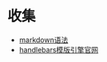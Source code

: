 # 收集
+ [markdown语法](http://www.markdown.cn "markdown")
+ [handlebars模版引擎官网](http://handlebarsjs.com)
